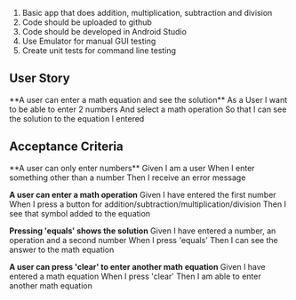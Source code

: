 1) Basic app that does addition, multiplication, subtraction and division
2) Code should be uploaded to github
3) Code should be developed in Android Studio
4) Use Emulator for manual GUI testing
5) Create unit tests for command line testing

<h2>User Story</h2>
**A user can enter a math equation and see the solution**
As a User
I want to be able to enter 2 numbers 
And select a math operation
So that I can see the solution to the equation I entered

<h2>Acceptance Criteria</h2>
**A user can only enter numbers**
Given I am a user
When I enter something other than a number
Then I receive an error message

**A user can enter a math operation**
Given I have entered the first number
When I press a button for addition/subtraction/multiplication/division
Then I see that symbol added to the equation

**Pressing 'equals' shows the solution**
Given I have entered a number, an operation and a second number
When I press 'equals'
Then I can see the answer to the math equation

**A user can press 'clear' to enter another math equation**
Given I have entered a math equation
When I press 'clear'
Then I am able to enter another math equation